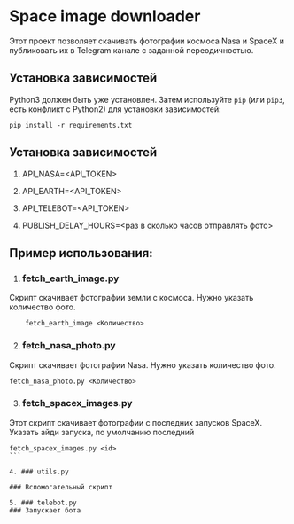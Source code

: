   # Space image downloader

Этот проект позволяет скачивать фотографии космоса Nasa и SpaceX и публиковать их в Telegram канале с заданной переодичностью.


## Установка зависимостей
Python3 должен быть уже установлен. 
Затем используйте `pip` (или `pip3`, есть конфликт с Python2) для установки зависимостей:
```
pip install -r requirements.txt
```

## Установка зависимостей
1. API_NASA=<API_TOKEN>

2. API_EARTH=<API_TOKEN>

3. API_TELEBOT=<API_TOKEN>

4. PUBLISH_DELAY_HOURS=<раз в сколько часов отправлять фото>

## Пример использования:
1. ### fetch_earth_image.py
Скрипт скачивает фотографии земли с космоса. Нужно указать количество фото. 
```
    fetch_earth_image <Количество>
```
2. ### fetch_nasa_photo.py
Скрипт скачивает фотографии Nasa. Нужно указать количество фото.
```
fetch_nasa_photo.py <Количество>
```

3. ### fetch_spacex_images.py
Этот скрипт скачивает фотографии с последних запусков SpaceX. Указать айди запуска, по умолчанию последний
````
fetch_spacex_images.py <id>
```

4. ### utils.py

### Вспомогательный скрипт

5. ### telebot.py
### Запускает бота
